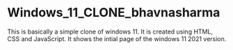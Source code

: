 # Windows_11_CLONE_bhavnasharma
This is basically a simple clone of windows 11. It is created using HTML, CSS and JavaScript.
It shows the intial page of the windows 11 2021 version.
